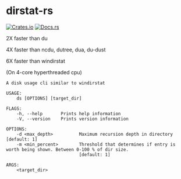 # dirstat-rs

[![Crates.io](https://img.shields.io/crates/v/dirstat-rs.svg)](https://crates.io/crates/dirstat-rs)
[![Docs.rs](https://docs.rs/dirstat-rs/badge.svg)](https://docs.rs/dirstat-rs/)

2X faster than du

4X faster than ncdu, dutree, dua, du-dust

6X faster than windirstat


(On 4-core hyperthreaded cpu)


    A disk usage cli similar to windirstat

    USAGE:
        ds [OPTIONS] [target_dir]

    FLAGS:
        -h, --help       Prints help information
        -V, --version    Prints version information

    OPTIONS:
        -d <max_depth>          Maximum recursion depth in directory [default: 1]
        -m <min_percent>        Threshold that determines if entry is worth being shown. Between 0-100 % of dir size.
                                [default: 1]

    ARGS:
        <target_dir>
